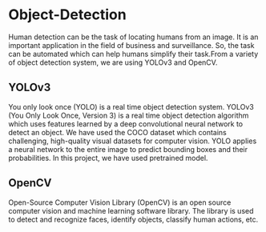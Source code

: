 # Object-Detection

Human detection can be the task of locating humans from an image. It is an important application in the field of business and surveillance. So, the task can be automated which can help humans simplify their task.From a variety of object detection system, we are using YOLOv3 and OpenCV.

## YOLOv3

You only look once (YOLO) is a real time object detection system. YOLOv3 (You Only Look Once, Version 3) is a real time object detection algorithm which uses features learned by a deep convolutional neural network to detect an object. We have used the COCO dataset which contains challenging, high-quality visual datasets for computer vision. YOLO applies a neural network to the entire image to predict bounding boxes and their probabilities. In this project, we have used pretrained model.

## OpenCV

Open-Source Computer Vision Library (OpenCV) is an open source computer vision and machine learning software library. The library is used to detect and recognize faces, identify 
objects, classify human actions, etc.
